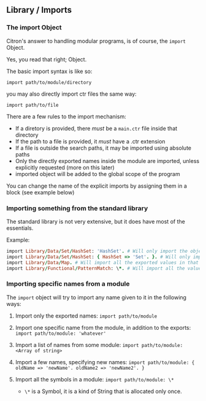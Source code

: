 ## Library / Imports

### The import Object

Citron's answer to handling modular programs, is of course, the `import` Object.

Yes, you read that right; Object.

The basic import syntax is like so:

`import path/to/module/directory`

you may also directly import ctr files the same way:

`import path/to/file`

There are a few rules to the import mechanism:

* If a diretory is provided, there _must_ be a `main.ctr` file inside that directory
* If the path to a file is provided, it _must_ have a .ctr extension
* If a file is outside the search paths, it may be imported using absolute paths
* Only the directly exported names inside the module are imported, unless explicitly requested \(more on this later\)
* imported object will be added to the global scope of the program

You can change the name of the explicit imports by assigning them in a block \(see example below\)

### Importing something from the standard library

The standard library is not very extensive, but it does have most of the essentials.

Example:

```ruby
import Library/Data/Set/HashSet: 'HashSet'. # Will only import the object HashSet
import Library/Data/Set/HashSet: { HashSet => 'Set'. }. # Will only import the object HashSet, as `Set'
import Library/Data/Map. # Will import all the exported values in that module
import Library/Functional/PatternMatch: \*. # Will import all the values in that module
```

### Importing specific names from a module

The `import` object will try to import any name given to it in the following ways:

1. Import only the exported names: `import path/to/module`
2. Import one specific name from the module, in addition to the exports: `import path/to/module: 'whatever'`
3. Import a list of names from some module: `import path/to/module: <Array of string>`
4. Import a few names, specifying new names: `import path/to/module: { oldName => 'newName'. oldName2 => 'newName2'. }`
5. Import all the symbols in a module: `import path/to/module: \*`

    * `\*` is a Symbol, it is a kind of String that is allocated only once.



